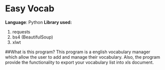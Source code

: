 # Easy Vocab

**Language**: Python
**Library used:**
1. requests
2. bs4 (BeautifulSoup)
3. xlwt

##What is this program?
This program is a english vocabulary manager which allow the user to add and manage their vocabulary. Also, the program provide the functionality to export your vocabulary list into xls document.
